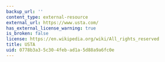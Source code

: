 ```yaml
---
backup_url: ''
content_type: external-resource
external_url: https://www.usta.com/
has_external_license_warning: true
is_broken: false
license: https://en.wikipedia.org/wiki/All_rights_reserved
title: USTA
uid: 0778b3a3-5c30-4feb-ad1a-5d88a9a6fc0e
---
```

